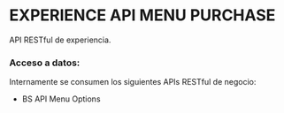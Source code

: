 # EXPERIENCE API MENU PURCHASE
API RESTful de experiencia.

### Acceso a datos:
Internamente se consumen los siguientes APIs RESTful de negocio:
- BS API Menu Options
